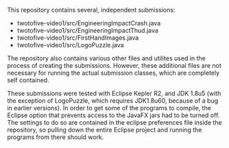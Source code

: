 This repository contains several, independent submissions:

* twotofive-video1/src/EngineeringImpactCrash.java
* twotofive-video1/src/EngineeringImpactThud.java
* twotofive-video1/src/FirstHandImages.java
* twotofive-video1/src/LogoPuzzle.java

The repository also contains various other files and utilites used in the process of creating the submissions. However, these additional files are not necessary for running the actual submission classes, which are completely self contained.

These submissions were tested with Eclipse Kepler R2, and JDK 1.8u5 (with the exception of LogoPuzzle, which requires JDK1.8u60, because of a bug in earlier versions).  In order to get some of the programs to compile, the Eclipse option that prevents access to the JavaFX jars had to be turned off.  The settings to do so are contained in the eclipse preferences file inside the repository, so pulling down the entire Eclipse project and running the programs from there should work.
